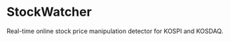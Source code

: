 StockWatcher
============

Real-time online stock price manipulation detector for KOSPI and KOSDAQ.
